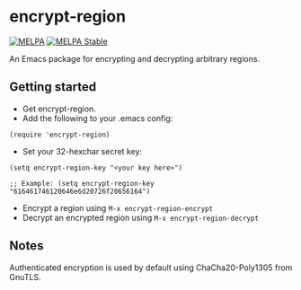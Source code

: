 # encrypt-region

<p>
    <a href="https://melpa.org/#/encrypt-region"><img alt="MELPA" src="https://melpa.org/packages/encrypt-region-badge.svg"/></a>
    <a href="https://stable.melpa.org/#/encrypt-region"><img alt="MELPA Stable" src="https://stable.melpa.org/packages/encrypt-region-badge.svg"/></a>
</p>

An Emacs package for encrypting and decrypting arbitrary regions.

## Getting started

* Get encrypt-region.
* Add the following to your .emacs config:

```elisp
(require 'encrypt-region)
```

* Set your 32-hexchar secret key:

```elisp
(setq encrypt-region-key "<your key here>")

;; Example: (setq encrypt-region-key "616461746120646e6d20726f20656164") 
```

* Encrypt a region using ```M-x encrypt-region-encrypt```
* Decrypt an encrypted region using ```M-x encrypt-region-decrypt```

## Notes

Authenticated encryption is used by default using ChaCha20-Poly1305 from GnuTLS.
